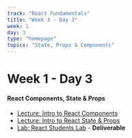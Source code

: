 ```yaml
---
track: "React Fundamentals"
title: "Week 3 - Day 3"
week: 1
day: 3
type: "homepage"
topics: "State, Props & Components"
---
```


# Week 1 - Day 3

#### React Components, State & Props
- [Lecture: Intro to React Components](/react-fundamentals/week-1/day-3/lecture-materials/intro-to-react-components/)
- [Lecture: Intro to React State & Props](/react-fundamentals/week-1/day-3/lecture-materials/intro-to-react-state-and-props/)
- [Lab: React Students Lab](/react-fundamentals/week-1/day-3/labs/react-students-lab/) - **Deliverable**